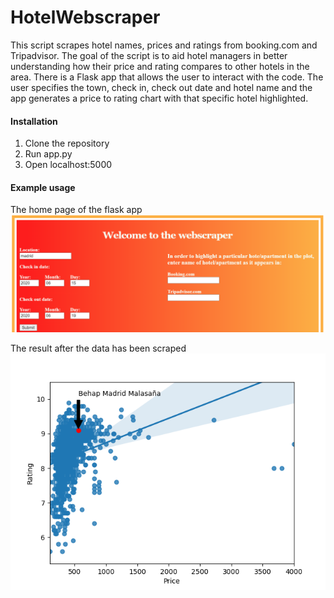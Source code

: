 # HotelWebscraper

This script scrapes hotel names, prices and ratings from booking.com and Tripadvisor. The goal of the script is to aid hotel managers in better understanding how their price and rating compares to other hotels in the area.
There is a Flask app that allows the user to interact with the code. The user specifies the town, check in, check out date and hotel name and the app generates a price to rating chart with that specific hotel highlighted.

#### Installation

1. Clone the repository
2. Run app.py
3. Open localhost:5000


#### Example usage

The home page of the flask app
<img src="HotelScraper1.PNG" alt="drawing" width="800"/>

The result after the data has been scraped
<img src="static/images/madridbooking.png" alt="drawing" width="800"/>

